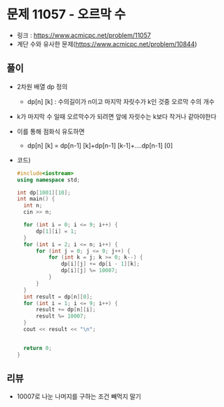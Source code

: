 # 문제 11057 - 오르막 수 

* 링크 : https://www.acmicpc.net/problem/11057
* 계단 수와 유사한 문제(https://www.acmicpc.net/problem/10844)



## 풀이

* 2차원 배열 dp 정의 

  * dp[n] [k] :  수의길이가 n이고 마지막 자릿수가 k인 것중 오르막 수의 개수

* k가 마지막 수 일때 오르막수가 되려면 앞에 자릿수는 k보다 작거나 같아야한다 

* 이를 통해 점화식 유도하면 

  * dp[n] [k] = dp[n-1] [k]+dp[n-1] [k-1]+....dp[n-1] [0]

* 코드)

  ```c++
  #include<iostream>
  using namespace std;
  
  int dp[1001][10];
  int main() {
  	int n;
  	cin >> n;
  
  	for (int i = 0; i <= 9; i++) {
  		dp[1][i] = 1;
  	}
  	for (int i = 2; i <= n; i++) {
  		for (int j = 0; j <= 9; j++) {
  			for (int k = j; k >= 0; k--) {
  				dp[i][j] += dp[i - 1][k];
  				dp[i][j] %= 10007;
  			}
  		}
  	}
  	int result = dp[n][0];
  	for (int i = 1; i <= 9; i++) {
  		result += dp[n][i];
  		result %= 10007;
  	}
  	cout << result << "\n";
  
  
  	return 0;
  }
  ```

  



## 리뷰

* 10007로 나눈 나머지를 구하는 조건 빼먹지 말기
